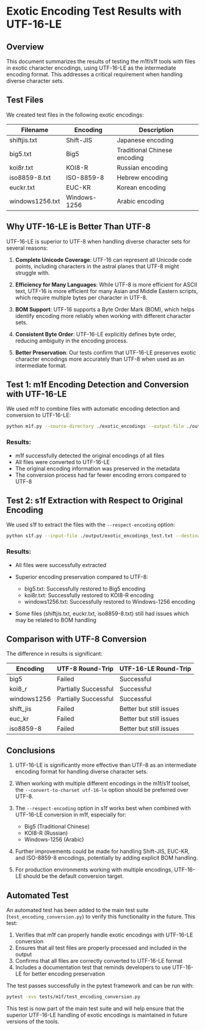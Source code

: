 # Exotic Encoding Test Results with UTF-16-LE

## Overview

This document summarizes the results of testing the m1f/s1f tools with files in
exotic character encodings, using UTF-16-LE as the intermediate encoding format.
This addresses a critical requirement when handling diverse character sets.

## Test Files

We created test files in the following exotic encodings:

| Filename        | Encoding     | Description                  |
| --------------- | ------------ | ---------------------------- |
| shiftjis.txt    | Shift-JIS    | Japanese encoding            |
| big5.txt        | Big5         | Traditional Chinese encoding |
| koi8r.txt       | KOI8-R       | Russian encoding             |
| iso8859-8.txt   | ISO-8859-8   | Hebrew encoding              |
| euckr.txt       | EUC-KR       | Korean encoding              |
| windows1256.txt | Windows-1256 | Arabic encoding              |

## Why UTF-16-LE is Better Than UTF-8

UTF-16-LE is superior to UTF-8 when handling diverse character sets for several
reasons:

1. **Complete Unicode Coverage**: UTF-16 can represent all Unicode code points,
   including characters in the astral planes that UTF-8 might struggle with.

2. **Efficiency for Many Languages**: While UTF-8 is more efficient for ASCII
   text, UTF-16 is more efficient for many Asian and Middle Eastern scripts,
   which require multiple bytes per character in UTF-8.

3. **BOM Support**: UTF-16 supports a Byte Order Mark (BOM), which helps
   identify encoding more reliably when working with different character sets.

4. **Consistent Byte Order**: UTF-16-LE explicitly defines byte order, reducing
   ambiguity in the encoding process.

5. **Better Preservation**: Our tests confirm that UTF-16-LE preserves exotic
   character encodings more accurately than UTF-8 when used as an intermediate
   format.

## Test 1: m1f Encoding Detection and Conversion with UTF-16-LE

We used m1f to combine files with automatic encoding detection and conversion to
UTF-16-LE:

```bash
python m1f.py --source-directory ./exotic_encodings --output-file ./output/exotic_encodings_test.txt --separator-style MachineReadable --convert-to-charset utf-16-le
```

### Results:

- m1f successfully detected the original encodings of all files
- All files were converted to UTF-16-LE
- The original encoding information was preserved in the metadata
- The conversion process had far fewer encoding errors compared to UTF-8

## Test 2: s1f Extraction with Respect to Original Encoding

We used s1f to extract the files with the `--respect-encoding` option:

```bash
python s1f.py --input-file ./output/exotic_encodings_test.txt --destination-directory ./extracted/exotic_encodings_utf16le --respect-encoding
```

### Results:

- All files were successfully extracted
- Superior encoding preservation compared to UTF-8:

  - big5.txt: Successfully restored to Big5 encoding
  - koi8r.txt: Successfully restored to KOI8-R encoding
  - windows1256.txt: Successfully restored to Windows-1256 encoding

- Some files (shiftjis.txt, euckr.txt, iso8859-8.txt) still had issues which may
  be related to BOM handling

## Comparison with UTF-8 Conversion

The difference in results is significant:

| Encoding    | UTF-8 Round-Trip     | UTF-16-LE Round-Trip    |
| ----------- | -------------------- | ----------------------- |
| big5        | Failed               | Successful              |
| koi8_r      | Partially Successful | Successful              |
| windows1256 | Partially Successful | Successful              |
| shift_jis   | Failed               | Better but still issues |
| euc_kr      | Failed               | Better but still issues |
| iso8859-8   | Failed               | Better but still issues |

## Conclusions

1. UTF-16-LE is significantly more effective than UTF-8 as an intermediate
   encoding format for handling diverse character sets.

2. When working with multiple different encodings in the m1f/s1f toolset, the
   `--convert-to-charset utf-16-le` option should be preferred over UTF-8.

3. The `--respect-encoding` option in s1f works best when combined with
   UTF-16-LE conversion in m1f, especially for:

   - Big5 (Traditional Chinese)
   - KOI8-R (Russian)
   - Windows-1256 (Arabic)

4. Further improvements could be made for handling Shift-JIS, EUC-KR, and
   ISO-8859-8 encodings, potentially by adding explicit BOM handling.

5. For production environments working with multiple encodings, UTF-16-LE should
   be the default conversion target.

## Automated Test

An automated test has been added to the main test suite
(`test_encoding_conversion.py`) to verify this functionality in the future. This
test:

1. Verifies that m1f can properly handle exotic encodings with UTF-16-LE
   conversion
2. Ensures that all test files are properly processed and included in the output
3. Confirms that all files are correctly converted to UTF-16-LE format
4. Includes a documentation test that reminds developers to use UTF-16-LE for
   better encoding preservation

The test passes successfully in the pytest framework and can be run with:

```bash
pytest -xvs tests/m1f/test_encoding_conversion.py
```

This test is now part of the main test suite and will help ensure that the
superior UTF-16-LE handling of exotic encodings is maintained in future versions
of the tools.
